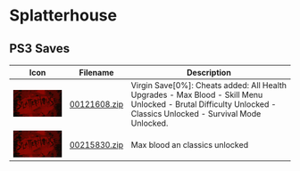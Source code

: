 # Splatterhouse

## PS3 Saves

| Icon | Filename | Description |
|------|----------|-------------|
| ![Splatterhouse](ICON0.PNG) | [00121608.zip](00121608.zip) | Virgin Save[0%]: Cheats added: All Health Upgrades - Max Blood - Skill Menu Unlocked - Brutal Difficulty Unlocked - Classics Unlocked - Survival Mode Unlocked. |
| ![Splatterhouse](ICON0.PNG) | [00215830.zip](00215830.zip) | Max blood an classics unlocked |
